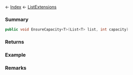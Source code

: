← [Index](Api-Index) ← [ListExtensions](System.Collections.Generic.ListExtensions)

### Summary

```csharp
public void EnsureCapacity<T>(List<T> list, int capacity)
```

### Returns

### Example

### Remarks

